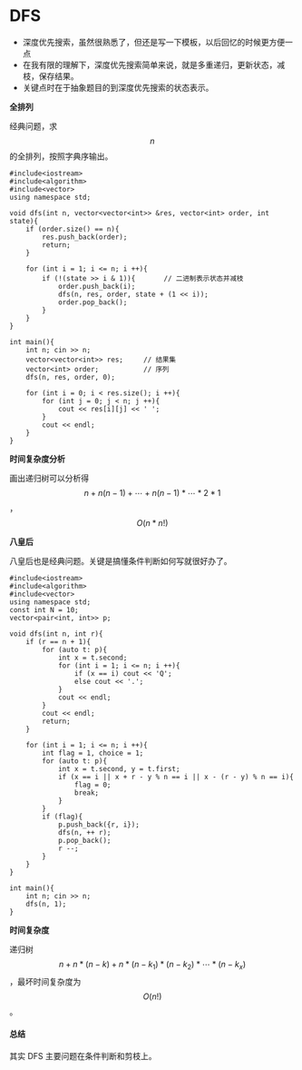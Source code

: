 # DFS

* 深度优先搜索，虽然很熟悉了，但还是写一下模板，以后回忆的时候更方便一点
* 在我有限的理解下，深度优先搜索简单来说，就是多重递归，更新状态，减枝，保存结果。
* 关键点时在于抽象题目的到深度优先搜索的状态表示。

**全排列**

经典问题，求 $$n$$ 的全排列，按照字典序输出。

```
#include<iostream>
#include<algorithm>
#include<vector>
using namespace std;

void dfs(int n, vector<vector<int>> &res, vector<int> order, int state){
    if (order.size() == n){
        res.push_back(order);
        return;
    }
    
    for (int i = 1; i <= n; i ++){
        if (!(state >> i & 1)){       // 二进制表示状态并减枝
            order.push_back(i);
            dfs(n, res, order, state + (1 << i));
            order.pop_back();
        }
    }
}

int main(){
    int n; cin >> n;
    vector<vector<int>> res;     // 结果集
    vector<int> order;           // 序列
    dfs(n, res, order, 0);
    
    for (int i = 0; i < res.size(); i ++){
        for (int j = 0; j < n; j ++){
            cout << res[i][j] << ' ';
        }
        cout << endl;
    }
}
```

**时间复杂度分析**

画出递归树可以分析得$$n + n(n - 1) + \cdots + n(n - 1)*\cdots * 2 * 1$$，$$O(n * n!)$$

**八皇后**

八皇后也是经典问题。关键是搞懂条件判断如何写就很好办了。

```
#include<iostream>
#include<algorithm>
#include<vector>
using namespace std;
const int N = 10;
vector<pair<int, int>> p;

void dfs(int n, int r){
    if (r == n + 1){
        for (auto t: p){
            int x = t.second;
            for (int i = 1; i <= n; i ++){
                if (x == i) cout << 'Q';
                else cout << '.';
            }
            cout << endl;
        }
        cout << endl;
        return;
    }
    
    for (int i = 1; i <= n; i ++){
        int flag = 1, choice = 1;
        for (auto t: p){
            int x = t.second, y = t.first;
            if (x == i || x + r - y % n == i || x - (r - y) % n == i){
                flag = 0;
                break;
            }
        }
        if (flag){
            p.push_back({r, i});                
            dfs(n, ++ r);
            p.pop_back();
            r --;
        }
    }
}

int main(){
    int n; cin >> n;
    dfs(n, 1);
}
```

**时间复杂度**

递归树 $$n + n*(n-k) + n *(n - k_1) * (n - k_2) * \cdots * (n-k_x)$$，最坏时间复杂度为 $$O(n!)$$。

#### 总结

其实 DFS 主要问题在条件判断和剪枝上。
